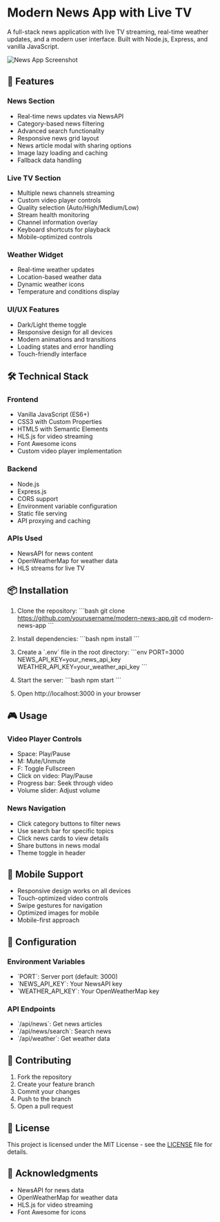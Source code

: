 # Modern News App with Live TV

A full-stack news application with live TV streaming, real-time weather updates, and a modern user interface. Built with Node.js, Express, and vanilla JavaScript.

![News App Screenshot]([screenshots/app-preview.png](https://raw.githubusercontent.com/ShadowStudio-no1/Full-Stack-News_App/refs/heads/main/images/privew1.png))

## 🚀 Features

### News Section
- Real-time news updates via NewsAPI
- Category-based news filtering
- Advanced search functionality
- Responsive news grid layout
- News article modal with sharing options
- Image lazy loading and caching
- Fallback data handling

### Live TV Section
- Multiple news channels streaming
- Custom video player controls
- Quality selection (Auto/High/Medium/Low)
- Stream health monitoring
- Channel information overlay
- Keyboard shortcuts for playback
- Mobile-optimized controls

### Weather Widget
- Real-time weather updates
- Location-based weather data
- Dynamic weather icons
- Temperature and conditions display

### UI/UX Features
- Dark/Light theme toggle
- Responsive design for all devices
- Modern animations and transitions
- Loading states and error handling
- Touch-friendly interface

## 🛠️ Technical Stack

### Frontend
- Vanilla JavaScript (ES6+)
- CSS3 with Custom Properties
- HTML5 with Semantic Elements
- HLS.js for video streaming
- Font Awesome icons
- Custom video player implementation

### Backend
- Node.js
- Express.js
- CORS support
- Environment variable configuration
- Static file serving
- API proxying and caching

### APIs Used
- NewsAPI for news content
- OpenWeatherMap for weather data
- HLS streams for live TV

## 📦 Installation

1. Clone the repository:
\`\`\`bash
git clone https://github.com/yourusername/modern-news-app.git
cd modern-news-app
\`\`\`

2. Install dependencies:
\`\`\`bash
npm install
\`\`\`

3. Create a \`.env\` file in the root directory:
\`\`\`env
PORT=3000
NEWS_API_KEY=your_news_api_key
WEATHER_API_KEY=your_weather_api_key
\`\`\`

4. Start the server:
\`\`\`bash
npm start
\`\`\`

5. Open http://localhost:3000 in your browser

## 🎮 Usage

### Video Player Controls
- Space: Play/Pause
- M: Mute/Unmute
- F: Toggle Fullscreen
- Click on video: Play/Pause
- Progress bar: Seek through video
- Volume slider: Adjust volume

### News Navigation
- Click category buttons to filter news
- Use search bar for specific topics
- Click news cards to view details
- Share buttons in news modal
- Theme toggle in header

## 📱 Mobile Support
- Responsive design works on all devices
- Touch-optimized video controls
- Swipe gestures for navigation
- Optimized images for mobile
- Mobile-first approach

## 🔧 Configuration

### Environment Variables
- \`PORT\`: Server port (default: 3000)
- \`NEWS_API_KEY\`: Your NewsAPI key
- \`WEATHER_API_KEY\`: Your OpenWeatherMap key

### API Endpoints
- \`/api/news\`: Get news articles
- \`/api/news/search\`: Search news
- \`/api/weather\`: Get weather data

## 🤝 Contributing
1. Fork the repository
2. Create your feature branch
3. Commit your changes
4. Push to the branch
5. Open a pull request

## 📄 License
This project is licensed under the MIT License - see the [LICENSE](LICENSE) file for details.

## 🙏 Acknowledgments
- NewsAPI for news data
- OpenWeatherMap for weather data
- HLS.js for video streaming
- Font Awesome for icons
